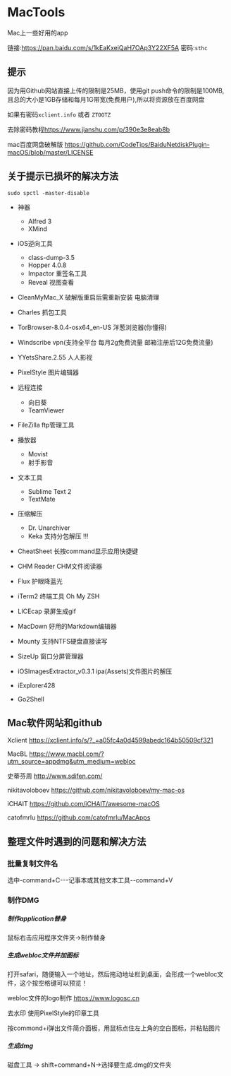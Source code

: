 # MacTools
Mac上一些好用的app 

链接:<https://pan.baidu.com/s/1kEaKxeiQaH7OAp3Y22XF5A>  密码:```sthc```

## 提示
因为用Github网站直接上传的限制是25MB，使用git push命令的限制是100MB,且总的大小是1GB存储和每月1G带宽(免费用户),所以将资源放在百度网盘

如果有密码```xclient.info```  或者 ```ZTOOTZ```

去除密码教程<https://www.jianshu.com/p/390e3e8eab8b>


mac百度网盘破解版 <https://github.com/CodeTips/BaiduNetdiskPlugin-macOS/blob/master/LICENSE>

## 关于提示已损坏的解决方法
```sudo spctl -master-disable```


* 神器
	* Alfred 3
	* XMind   
* iOS逆向工具

	* class-dump-3.5
	* Hopper 4.0.8 
	* Impactor		重签名工具
	* Reveal  视图查看
 
* CleanMyMac_X 破解版重启后需重新安装 电脑清理
* Charles    抓包工具
* TorBrowser-8.0.4-osx64_en-US  洋葱浏览器(你懂得)
* Windscribe  vpn(支持全平台 每月2g免费流量 邮箱注册后12G免费流量)
* YYetsShare.2.55 人人影视


	
* PixelStyle   图片编辑器
* 远程连接
	* 向日葵  
	* TeamViewer

* FileZilla		ftp管理工具
* 播放器
	* Movist 			
	* 射手影音

* 文本工具
	* Sublime Text 2
	* TextMate
* 压缩解压
	* Dr. Unarchiver
	* Keka      支持分包解压 !!!

* CheatSheet    长按command显示应用快捷键
* CHM Reader    CHM文件阅读器

* Flux				护眼降蓝光
* iTerm2		终端工具 Oh My ZSH
* LICEcap		录屏生成gif
* MacDown		好用的Markdown编辑器
* Mounty		支持NTFS硬盘直接读写
* SizeUp		窗口分屏管理器
* iOSImagesExtractor_v0.3.1  ipa(Assets)文件图片的解压

* iExplorer428
* Go2Shell	

## Mac软件网站和github
Xclient <https://xclient.info/s/?_=a05fc4a0d4599abedc164b50509cf321>

MacBL <https://www.macbl.com/?utm_source=appdmg&utm_medium=webloc>	


史蒂芬周 <http://www.sdifen.com/>

nikitavoloboev <https://github.com/nikitavoloboev/my-mac-os>

iCHAIT <https://github.com/iCHAIT/awesome-macOS>

catofmrlu <https://github.com/catofmrlu/MacApps>


## 整理文件时遇到的问题和解决方法
### 批量复制文件名 
选中-command+C---记事本或其他文本工具--command+V

### 制作DMG 

##### 制作application替身
鼠标右击应用程序文件夹->制作替身
##### 生成webloc文件并加图标
打开safari，随便输入一个地址，然后拖动地址栏到桌面，会形成一个webloc文件，这个按空格键可以预览！

webloc文件的logo制作 <https://www.logosc.cn>  

去水印   使用PixelStyle的印章工具

按commond+i弹出文件简介面板，用鼠标点住左上角的空白图标，并粘贴图片
##### 生成dmg
磁盘工具 -> shift+command+N->选择要生成.dmg的文件夹

